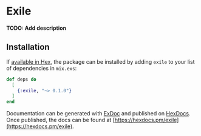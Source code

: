 # Exile

**TODO: Add description**

## Installation

If [available in Hex](https://hex.pm/docs/publish), the package can be installed
by adding `exile` to your list of dependencies in `mix.exs`:

```elixir
def deps do
  [
    {:exile, "~> 0.1.0"}
  ]
end
```

Documentation can be generated with [ExDoc](https://github.com/elixir-lang/ex_doc)
and published on [HexDocs](https://hexdocs.pm). Once published, the docs can
be found at [https://hexdocs.pm/exile](https://hexdocs.pm/exile).

